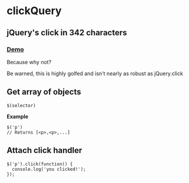 # clickQuery
## jQuery's click in 342 characters
### [Demo](http://ajkochanowicz.github.io/clickQuery/)

Because why not?

Be warned, this is highly golfed and isn't nearly as robust as jQuery.click

## Get array of objects

    $(selector)

**Example**

    $('p')
    // Returns [<p>,<p>,...]

## Attach click handler

    $('p').click(function() {
      console.log('you clicked!');
    });
